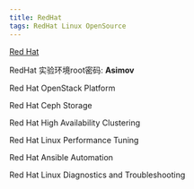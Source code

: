 ```yaml
---
title: RedHat
tags: RedHat Linux OpenSource
---
```

[Red Hat][RedHat]
<!--more-->

RedHat 实验环境root密码: **Asimov** 

Red Hat OpenStack Platform

Red Hat Ceph Storage

Red Hat High Availability Clustering

Red Hat Linux Performance Tuning

Red Hat Ansible Automation

Red Hat Linux Diagnostics and Troubleshooting

[RedHat]: redhat.com